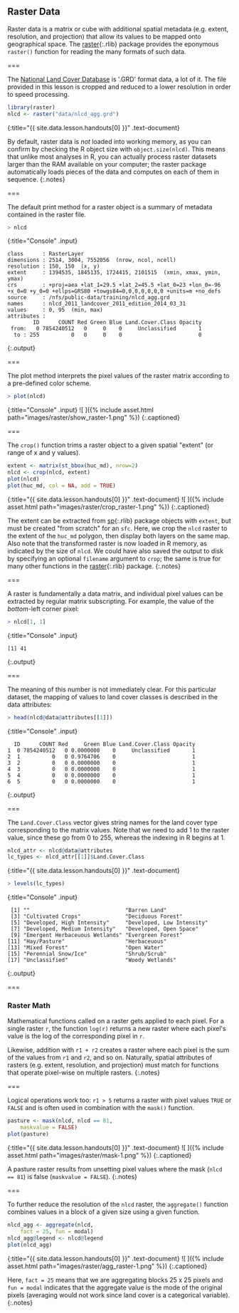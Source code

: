 ---
---

## Raster Data

Raster data is a matrix or cube with additional spatial metadata (e.g. extent,
resolution, and projection) that allow its values to be mapped onto geographical
space. The [raster](){:.rlib} package provides the eponymous `raster()` function
for reading the many formats of such data.

===

The [National Land Cover Database](http://www.mrlc.gov/nlcd2011.php) is '.GRD'
format data, a lot of it. The file provided in this lesson is cropped and
reduced to a lower resolution in order to speed processing.



~~~r
library(raster)
nlcd <- raster("data/nlcd_agg.grd")
~~~
{:title="{{ site.data.lesson.handouts[0] }}" .text-document}


By default, raster data is *not* loaded into working memory, as you can confirm
by checking the R object size with `object.size(nlcd)`. This means that unlike
most analyses in R, you can actually process raster datasets larger than the RAM
available on your computer; the raster package automatically loads pieces of the
data and computes on each of them in sequence.
{:.notes}

===

The default print method for a raster object is a summary of metadata contained
in the raster file.



~~~r
> nlcd
~~~
{:title="Console" .input}


~~~
class      : RasterLayer 
dimensions : 2514, 3004, 7552056  (nrow, ncol, ncell)
resolution : 150, 150  (x, y)
extent     : 1394535, 1845135, 1724415, 2101515  (xmin, xmax, ymin, ymax)
crs        : +proj=aea +lat_1=29.5 +lat_2=45.5 +lat_0=23 +lon_0=-96 +x_0=0 +y_0=0 +ellps=GRS80 +towgs84=0,0,0,0,0,0,0 +units=m +no_defs 
source     : /nfs/public-data/training/nlcd_agg.grd 
names      : nlcd_2011_landcover_2011_edition_2014_03_31 
values     : 0, 95  (min, max)
attributes :
        ID      COUNT Red Green Blue Land.Cover.Class Opacity
 from:   0 7854240512   0     0    0     Unclassified       1
  to : 255          0   0     0    0                        0
~~~
{:.output}


===

The plot method interprets the pixel values of the raster matrix according to a
pre-defined color scheme.



~~~r
> plot(nlcd)
~~~
{:title="Console" .input}
![ ]({% include asset.html path="images/raster/show_raster-1.png" %})
{:.captioned}

===

The `crop()` function trims a raster object to a given spatial "extent" (or
range of x and y values).



~~~r
extent <- matrix(st_bbox(huc_md), nrow=2)
nlcd <- crop(nlcd, extent)
plot(nlcd)
plot(huc_md, col = NA, add = TRUE)
~~~
{:title="{{ site.data.lesson.handouts[0] }}" .text-document}
![ ]({% include asset.html path="images/raster/crop_raster-1.png" %})
{:.captioned}

The extent can be extracted from [sp](){:.rlib} package objects with `extent`,
but must be created "from scratch" for an `sfc`. Here, we crop the `nlcd` raster
to the extent of the `huc_md` polygon, then display both layers on the same map.
Also note that the transformed raster is now loaded in R memory, as indicated by
the size of `nlcd`. We could have also saved the output to disk by specifying an
optional `filename` argument to `crop`; the same is true for many other
functions in the [raster](){:.rlib} package.
{:.notes}

===

A raster is fundamentally a data matrix, and individual pixel values can be
extracted by regular matrix subscripting. For example, the value of
the _bottom_-left corner pixel:



~~~r
> nlcd[1, 1]
~~~
{:title="Console" .input}


~~~
[1] 41
~~~
{:.output}


===

The meaning of this number is not immediately clear. For this particular
dataset, the mapping of values to land cover classes is described in the data
attributes:



~~~r
> head(nlcd@data@attributes[[1]])
~~~
{:title="Console" .input}


~~~
  ID      COUNT Red     Green Blue Land.Cover.Class Opacity
1  0 7854240512   0 0.0000000    0     Unclassified       1
2  1          0   0 0.9764706    0                        1
3  2          0   0 0.0000000    0                        1
4  3          0   0 0.0000000    0                        1
5  4          0   0 0.0000000    0                        1
6  5          0   0 0.0000000    0                        1
~~~
{:.output}


===

The `Land.Cover.Class` vector gives string names for the land cover type
corresponding to the matrix values. Note that we need to add 1 to the raster
value, since these go from 0 to 255, whereas the indexing in R begins at 1.



~~~r
nlcd_attr <- nlcd@data@attributes 
lc_types <- nlcd_attr[[1]]$Land.Cover.Class
~~~
{:title="{{ site.data.lesson.handouts[0] }}" .text-document}



~~~r
> levels(lc_types)
~~~
{:title="Console" .input}


~~~
 [1] ""                              "Barren Land"                  
 [3] "Cultivated Crops"              "Deciduous Forest"             
 [5] "Developed, High Intensity"     "Developed, Low Intensity"     
 [7] "Developed, Medium Intensity"   "Developed, Open Space"        
 [9] "Emergent Herbaceuous Wetlands" "Evergreen Forest"             
[11] "Hay/Pasture"                   "Herbaceuous"                  
[13] "Mixed Forest"                  "Open Water"                   
[15] "Perennial Snow/Ice"            "Shrub/Scrub"                  
[17] "Unclassified"                  "Woody Wetlands"               
~~~
{:.output}


===

### Raster Math

Mathematical functions called on a raster gets applied to each pixel. For a
single raster `r`, the function `log(r)` returns a new raster where each pixel's
value is the log of the corresponding pixel in `r`.

Likewise, addition with `r1 + r2` creates a raster where each pixel is the sum of the
values from `r1` and `r2`, and so on. Naturally, spatial attributes of rasters
(e.g. extent, resolution, and projection) must match for functions that operate
pixel-wise on multiple rasters.
{:.notes}

===

Logical operations work too: `r1 > 5` returns a raster with pixel values `TRUE`
or `FALSE` and is often used in combination with the `mask()` function.



~~~r
pasture <- mask(nlcd, nlcd == 81,
    maskvalue = FALSE)
plot(pasture)
~~~
{:title="{{ site.data.lesson.handouts[0] }}" .text-document}
![ ]({% include asset.html path="images/raster/mask-1.png" %})
{:.captioned}

A pasture raster results from unsetting pixel values where the mask (`nlcd == 81`)
is false (`maskvalue = FALSE`).
{:.notes}

===

To further reduce the resolution of the `nlcd` raster, the `aggregate()`
function combines values in a block of a given size using a given function.



~~~r
nlcd_agg <- aggregate(nlcd,
    fact = 25, fun = modal)
nlcd_agg@legend <- nlcd@legend
plot(nlcd_agg)
~~~
{:title="{{ site.data.lesson.handouts[0] }}" .text-document}
![ ]({% include asset.html path="images/raster/agg_raster-1.png" %})
{:.captioned}

Here, `fact = 25` means that we are aggregating blocks 25 x 25 pixels and `fun =
modal` indicates that the aggregate value is the mode of the original pixels
(averaging would not work since land cover is a categorical variable).
{:.notes}
